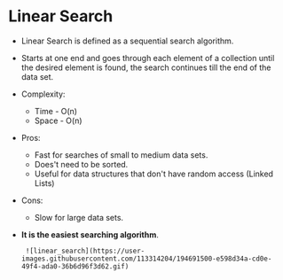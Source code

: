 # Linear Search
 - Linear Search is defined as a sequential search algorithm. 
 
 - Starts at one end and goes through each element of a collection until the desired element is found, the search continues till the end of the data set.
 
 - Complexity:
   - Time - O(n) 
   - Space - O(n)
   
 - Pros:
   - Fast for searches of small to medium data sets.
   - Does't need to be sorted.
   - Useful for data structures that don't have random access (Linked Lists)
   
 - Cons:
   - Slow for large data sets.

 - **It is the easiest searching algorithm**.

        ![linear_search](https://user-images.githubusercontent.com/113314204/194691500-e598d34a-cd0e-49f4-ada0-36b6d96f3d62.gif)
